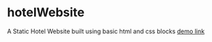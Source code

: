 # hotelWebsite
A Static Hotel Website built using basic html and css blocks
[demo link](https://shettylithesh.github.io/hotelWebsite/)
